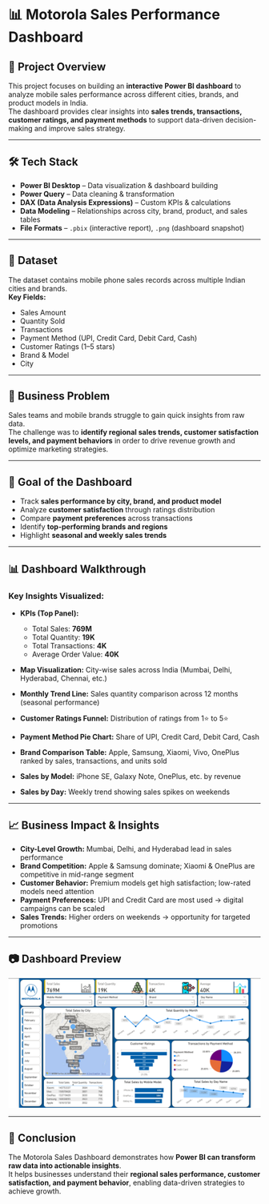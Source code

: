 # 📊 Motorola Sales Performance Dashboard  

## 📌 Project Overview  
This project focuses on building an **interactive Power BI dashboard** to analyze mobile sales performance across different cities, brands, and product models in India.  
The dashboard provides clear insights into **sales trends, transactions, customer ratings, and payment methods** to support data-driven decision-making and improve sales strategy.  

---

## 🛠️ Tech Stack  
- **Power BI Desktop** – Data visualization & dashboard building  
- **Power Query** – Data cleaning & transformation  
- **DAX (Data Analysis Expressions)** – Custom KPIs & calculations  
- **Data Modeling** – Relationships across city, brand, product, and sales tables  
- **File Formats** – `.pbix` (interactive report), `.png` (dashboard snapshot)  

---

## 📂 Dataset  
The dataset contains mobile phone sales records across multiple Indian cities and brands.  
**Key Fields:**  
- Sales Amount  
- Quantity Sold  
- Transactions  
- Payment Method (UPI, Credit Card, Debit Card, Cash)  
- Customer Ratings (1–5 stars)  
- Brand & Model  
- City  

---

## 🎯 Business Problem  
Sales teams and mobile brands struggle to gain quick insights from raw data.  
The challenge was to **identify regional sales trends, customer satisfaction levels, and payment behaviors** in order to drive revenue growth and optimize marketing strategies.  

---

## 🚀 Goal of the Dashboard  
- Track **sales performance by city, brand, and product model**  
- Analyze **customer satisfaction** through ratings distribution  
- Compare **payment preferences** across transactions  
- Identify **top-performing brands and regions**  
- Highlight **seasonal and weekly sales trends**  

---

## 📊 Dashboard Walkthrough  

### Key Insights Visualized:  
- **KPIs (Top Panel):**  
  - Total Sales: **769M**  
  - Total Quantity: **19K**  
  - Total Transactions: **4K**  
  - Average Order Value: **40K**  

- **Map Visualization:** City-wise sales across India (Mumbai, Delhi, Hyderabad, Chennai, etc.)  

- **Monthly Trend Line:** Sales quantity comparison across 12 months (seasonal performance)  

- **Customer Ratings Funnel:** Distribution of ratings from 1⭐ to 5⭐  

- **Payment Method Pie Chart:** Share of UPI, Credit Card, Debit Card, Cash  

- **Brand Comparison Table:** Apple, Samsung, Xiaomi, Vivo, OnePlus ranked by sales, transactions, and units sold  

- **Sales by Model:** iPhone SE, Galaxy Note, OnePlus, etc. by revenue  

- **Sales by Day:** Weekly trend showing sales spikes on weekends  

---

## 📈 Business Impact & Insights  
- **City-Level Growth:** Mumbai, Delhi, and Hyderabad lead in sales performance  
- **Brand Competition:** Apple & Samsung dominate; Xiaomi & OnePlus are competitive in mid-range segment  
- **Customer Behavior:** Premium models get high satisfaction; low-rated models need attention  
- **Payment Preferences:** UPI and Credit Card are most used → digital campaigns can be scaled  
- **Sales Trends:** Higher orders on weekends → opportunity for targeted promotions  

---

## 📷 Dashboard Preview  
![Dashboard Snapshot](Snapshot%20of%20Sales%20Dashboard.png)  

---

## 📌 Conclusion  
The Motorola Sales Dashboard demonstrates how **Power BI can transform raw data into actionable insights**.  
It helps businesses understand their **regional sales performance, customer satisfaction, and payment behavior**, enabling data-driven strategies to achieve growth.  



